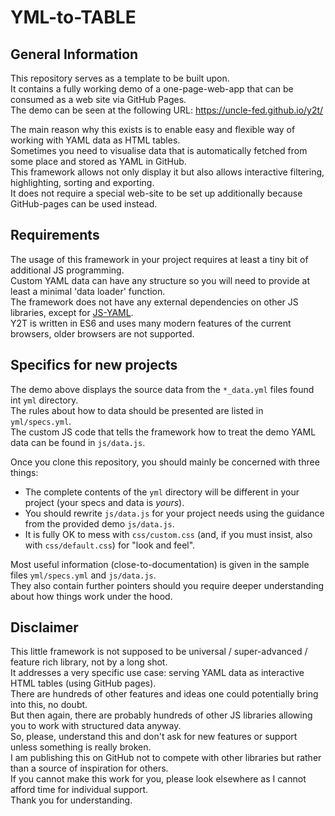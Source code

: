 # YML-to-TABLE

## General Information

This repository serves as a template to be built upon.  
It contains a fully working demo of a one-page-web-app that can be consumed as a web site via GitHub Pages.  
The demo can be seen at the following URL: <https://uncle-fed.github.io/y2t/>  

The main reason why this exists is to enable easy and flexible way of working with YAML data as HTML tables.  
Sometimes you need to visualise data that is automatically fetched from some place and stored as YAML in GitHub.  
This framework allows not only display it but also allows interactive filtering, highlighting, sorting and exporting.  
It does not require a special web-site to be set up additionally because GitHub-pages can be used instead.

## Requirements

The usage of this framework in your project requires at least a tiny bit of additional JS programming.  
Custom YAML data can have any structure so you will need to provide at least a minimal 'data loader' function.  
The framework does not have any external dependencies on other JS libraries, except for [JS-YAML](https://github.com/nodeca/js-yaml).  
Y2T is written in ES6 and uses many modern features of the current browsers, older browsers are not supported.

## Specifics for new projects

The demo above displays the source data from the `*_data.yml` files found int `yml` directory.  
The rules about how to data should be presented are listed in `yml/specs.yml`.  
The custom JS code that tells the framework how to treat the demo YAML data can be found in `js/data.js`.

Once you clone this repository, you should mainly be concerned with three things:

- The complete contents of the `yml` directory will be different in your project (your specs and data is _yours_).
- You should rewrite `js/data.js` for your project needs using the guidance from the provided demo `js/data.js`.
- It is fully OK to mess with `css/custom.css` (and, if you must insist, also with `css/default.css`) for "look and feel".

Most useful information (close-to-documentation) is given in the sample files `yml/specs.yml` and `js/data.js`.  
They also contain further pointers should you require deeper understanding about how things work under the hood.

## Disclaimer

This little framework is not supposed to be universal / super-advanced / feature rich library, not by a long shot.  
It addresses a very specific use case: serving YAML data as interactive HTML tables (using GitHub pages).  
There are hundreds of other features and ideas one could potentially bring into this, no doubt.  
But then again, there are probably hundreds of other JS libraries allowing you to work with structured data anyway.  
So, please, understand this and don't ask for new features or support unless something is really broken.  
I am publishing this on GitHub not to compete with other libraries but rather than a source of inspiration for others.  
If you cannot make this work for you, please look elsewhere as I cannot afford time for individual support.  
Thank you for understanding.
